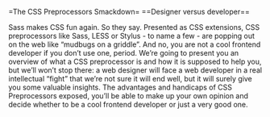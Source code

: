=The CSS Preprocessors Smackdown=
==Designer versus developer==

Sass makes CSS fun again. So they say. 
Presented as CSS extensions, CSS preprocessors like Sass, LESS or Stylus - to name a few - are popping out on the web like “mudbugs on a griddle”. And no, you are not a cool frontend developer if you don’t use one, period.
We’re going to present you an overview of what a CSS preprocessor is and how it is supposed to help you, but we’ll won’t stop there: a web designer will face a web developer in a real intellectual “fight” that we’re not sure it will end well, but it will surely give you some valuable insights.
The advantages and handicaps of CSS Preprocessors exposed, you’ll be able to make up your own opinion and decide whether to be a cool frontend developer or just a very good one.
